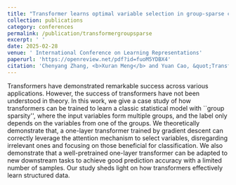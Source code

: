 ```yaml
---
title: "Transformer learns optimal variable selection in group-sparse classification."
collection: publications
category: conferences
permalink: /publication/transformergroupsparse
excerpt: ' '
date: 2025-02-28
venue: ' International Conference on Learning Representations'
paperurl: 'https://openreview.net/pdf?id=fuoM5YDBX4'
citation: 'Chenyang Zhang, <b>Xuran Meng</b> and Yuan Cao, &quot;Transformer learns optimal variable selection in group-sparse classification.&quot; <i>ICLR</i>, 2025.'
---
```

Transformers have demonstrated remarkable success across various applications. However, the success of transformers have not been understood in theory.  In this work, we give a case study of how transformers can be trained to learn a classic statistical model with ``group sparsity'', where the input variables form multiple groups, and the label only depends on the variables from one of the groups. We theoretically demonstrate that, a one-layer transformer trained by gradient descent can correctly leverage the attention mechanism to select variables, disregarding irrelevant ones and focusing on those beneficial for classification. We also demonstrate that a well-pretrained one-layer transformer can be adapted to new downstream tasks to achieve good prediction accuracy with a limited number of samples. Our study sheds light on how transformers effectively learn structured data.
